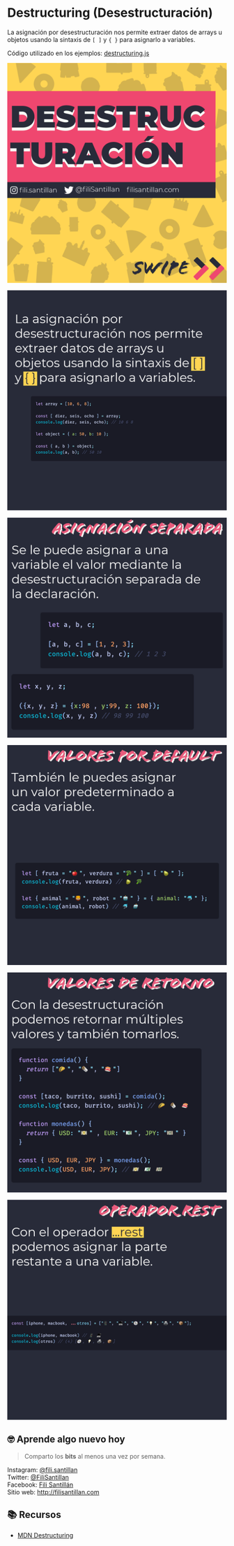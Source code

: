 # Destructuring (Desestructuración)

La asignación por desestructuración nos permite extraer datos de arrays u objetos usando la sintaxis de `[ ]` y `{ }` para asignarlo a variables.

Código utilizado en los ejemplos: [destructuring.js](/BitSnack/Destructuring/destructuring.js)

![Destructuring 01 ](/BitSnack/Destructuring/Destructuring-01.png)

![Destructuring 02 ](/BitSnack/Destructuring/Destructuring-02.png)

![Destructuring 03 ](/BitSnack/Destructuring/Destructuring-03.png)

![Destructuring 04 ](/BitSnack/Destructuring/Destructuring-04.png)

![Destructuring 05 ](/BitSnack/Destructuring/Destructuring-05.png)

![Destructuring 06 ](/BitSnack/Destructuring/Destructuring-06.png)

## 🤓 Aprende algo nuevo hoy

> Comparto los **bits** al menos una vez por semana.

Instagram: [@fili.santillan](https://www.instagram.com/fili.santillan/)  
Twitter: [@FiliSantillan](https://twitter.com/FiliSantillan)  
Facebook: [Fili Santillán](https://www.facebook.com/FiliSantillan96/)  
Sitio web: http://filisantillan.com  

## 📚 Recursos

- [MDN Destructuring](https://developer.mozilla.org/es/docs/Web/JavaScript/Referencia/Operadores/Destructuring_assignment)